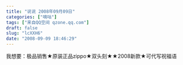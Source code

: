 ```yaml
---
title: "说说 2008年09月09日"
categories: ["嘀咕"]
tags: ["来自QQ空间 qzone.qq.com"]
draft: false
slug: "lcXXH6"
date: "2008-09-09 18:46:29"
---
```


我想要：极品销售★原装正品zippo★双头刻★★2008新款★可代写祝福语
